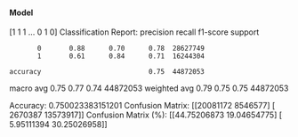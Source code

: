 #### Model
[1 1 1 ... 0 1 0]
Classification Report:
              precision    recall  f1-score   support

           0       0.88      0.70      0.78  28627749
           1       0.61      0.84      0.71  16244304

    accuracy                           0.75  44872053
   macro avg       0.75      0.77      0.74  44872053
weighted avg       0.79      0.75      0.75  44872053

Accuracy: 0.750023383151201
Confusion Matrix:
[[20081172  8546577]
 [ 2670387 13573917]]
Confusion Matrix (%):
[[44.75206873 19.04654775]
 [ 5.95111394 30.25026958]]
